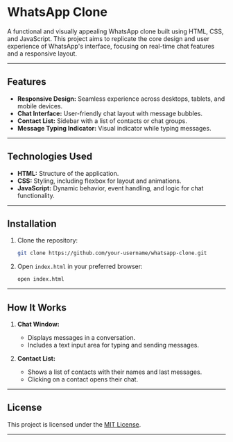 # WhatsApp Clone

A functional and visually appealing WhatsApp clone built using HTML, CSS, and JavaScript. This project aims to replicate the core design and user experience of WhatsApp's interface, focusing on real-time chat features and a responsive layout.

---

## Features

- **Responsive Design:** Seamless experience across desktops, tablets, and mobile devices.
- **Chat Interface:** User-friendly chat layout with message bubbles.
- **Contact List:** Sidebar with a list of contacts or chat groups.
- **Message Typing Indicator:** Visual indicator while typing messages.
---

## Technologies Used

- **HTML:** Structure of the application.
- **CSS:** Styling, including flexbox for layout and animations.
- **JavaScript:** Dynamic behavior, event handling, and logic for chat functionality.

---

## Installation

1. Clone the repository:
   ```bash
   git clone https://github.com/your-username/whatsapp-clone.git
   ```
3. Open `index.html` in your preferred browser:
   ```bash
   open index.html
   ```

---

## How It Works

1. **Chat Window:**
   - Displays messages in a conversation.
   - Includes a text input area for typing and sending messages.

2. **Contact List:**
   - Shows a list of contacts with their names and last messages.
   - Clicking on a contact opens their chat.
---

## License

This project is licensed under the [MIT License](LICENSE).

---
